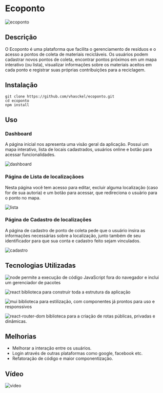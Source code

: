 # Ecoponto

![ecoponto](https://github.com/vhasckel/ecoponto/assets/85519759/58d65b7b-8044-4842-9307-6fa480e203b5)

## Descrição

O Ecoponto é uma plataforma que facilita o gerenciamento de resíduos e o acesso a pontos de coleta de materiais recicláveis. Os usuários podem cadastrar novos pontos de coleta, encontrar pontos próximos em um mapa interativo (ou lista), visualizar informações sobre os materiais aceitos em cada ponto e registrar suas próprias contribuições para a reciclagem.

## Instalação

```
git clone https://github.com/vhasckel/ecoponto.git
cd ecoponto
npm install
```

## Uso

### Dashboard

A página inicial nos apresenta uma visão geral da aplicação. Possui um mapa interativo, lista de locais cadastrados, usuários online e botão para acessar funcionalidades.

![dashboard](https://github.com/vhasckel/ecoponto/assets/85519759/dda016d4-d4fc-4b66-976a-871bb1336016)

### Página de Lista de localizaçãoes

Nesta página você tem acesso para editar, excluir alguma localização (caso for de sua autoria) e um botão para acessar, que redireciona o usuário para o ponto no mapa.

![lista](https://github.com/vhasckel/ecoponto/assets/85519759/b8292e82-507b-461a-8199-dd593216a149)

### Página de Cadastro de localizações

A página de cadastro de ponto de coleta pede que o usuário insira as informações necessárias sobre a localização, junto também de seu identificador para que sua conta e cadastro feito sejam vinculados.

![cadastro](https://github.com/vhasckel/ecoponto/assets/85519759/67de6425-12cb-4943-a0de-ae4c6a576b3a)

## Tecnologias Utilizadas

![node](https://img.shields.io/badge/Node.js-43853D?style=for-the-badge&logo=node.js&logoColor=white) permite a execução de código JavaScript fora do navegador e inclui um gerenciador de pacotes

![react](https://img.shields.io/badge/React-20232A?style=for-the-badge&logo=react&logoColor=61DAFB) biblioteca para construir toda a estrutura da aplicação

![mui](https://img.shields.io/badge/Material--UI-0081CB?style=for-the-badge&logo=material-ui&logoColor=white) biblioteca para estilização, com componentes já prontos para uso e responssivos

![react-router-dom](https://img.shields.io/badge/React_Router-CA4245?style=for-the-badge&logo=react-router&logoColor=white) biblioteca para a criação de rotas públicas, privadas e dinâmicas.

## Melhorias
- Melhorar a interação entre os usuários.
- Login através de outras plataformas como google, facebook etc.
- Refatoração de código e maior componentização.

## Vídeo

![video](https://drive.google.com/drive/folders/1jF3tprZUZHSbhF83pixWgnL1LSHxL7bm)
